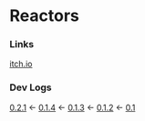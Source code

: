 # Reactors
### Links
[itch.io](https://tgetr.itch.io/reactors)
### Dev Logs
[0.2.1](https://tgetr.itch.io/reactors/devlog/875153/buildearly-aplha-021) <-
[0.1.4](https://tgetr.itch.io/reactors/devlog/792026/buildearly-aplha-014) <-
[0.1.3](https://tgetr.itch.io/reactors/devlog/790835/buildearly-aplha-013) <-
[0.1.2](https://tgetr.itch.io/reactors/devlog/775677/buildearly-aplha-012) <-
[0.1](https://tgetr.itch.io/reactors/devlog/766366/buildearly-aplha-01)
